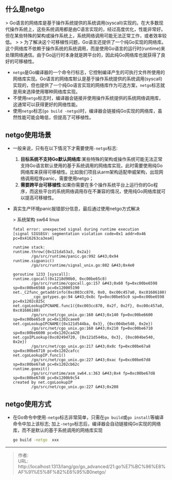 # 

## 什么是netgo

&gt; Go语言的网络库是基于操作系统提供的系统调用(syscall)实现的。在大多数现代操作系统上，这些系统调用都是由C语言实现的，经过高度优化，性能非常好。但在某些特殊的架构或操作系统上，系统网络调用可能无法正常工作，或者效率较低。
&gt;
&gt; 为了解决这个可移植性问题，Go语言还提供了一个纯Go实现的网络库。这个网络库不依赖于操作系统的系统调用，而是使用Go语言的运行时(runtime)来处理网络通信。由于Go运行时本身就是跨平台的，因此纯Go网络库也就获得了良好的可移植性。

- `netgo`是Go编译器的一个命令行标志，它控制编译产生的可执行文件所使用的网络库实现。Go语言的网络库默认是基于操作系统提供的系统调用(syscall)实现的，但也提供了一个纯Go语言实现的网络库作为可选方案，`netgo`标志就是用来选择使用哪种网络库实现。
- 不使用`netgo`标志时，编译器会链接并使用操作系统提供的系统网络调用库，这通常可以获得更好的网络性能。
- 使用`netgo`标志(`go build -netgo`)时，编译器会链接纯Go实现的网络库，虽然性能可能会略低，但提高了可移植性。

## netgo使用场景

- 一般来说，只有在以下情况下才需要使用`-netgo`标志:
  1. **目标系统不支持Go默认网络库**:某些特殊的架构或操作系统可能无法正常支持Go语言默认使用的基于系统调用的网络库实现，此时需要使用纯Go网络库来获得可移植性。比如我们项目从arm架构适配申威架构，出现网络调用程序panic，需要使用netgo；
  2. **需要跨平台可移植性**:如果你需要在多个操作系统平台上运行你的Go程序，而这些平台的系统网络调用存在不兼容的情况，使用纯Go网络库就可以提高可移植性。

- 真实生产环境panic报错部分信息，最后通过使用netgo方式解决

  &gt; 系统架构 sw64 linux

  ```
  fatal error: unexpected signal during runtime execution
  [signal SIGSEGV: segmentation violation code=0x1 addr=0x46 pc=0x416263ca3ea4]
  
  runtime stack:
  runtime.throw({0x121da53a3, 0x2a})
          /go/src/runtime/panic.go:992 &#43;0x94
  runtime.sigpanic()
          /go/src/runtime/signal_unix.go:802 &#43;0x4e0
  
  goroutine 1233 [syscall]:
  runtime.cgocall(0x1218d90b0, 0xc00be65c8)
          /go/src/runtime/cgocall.go:157 &#43;0x60 fp=0xc00be6598 sp=0xc00be6568 pc=0x120005190
  net._C2func_getaddrinfo(0xc003cc870, 0x0, 0xc00c457a0, 0xc01686180)
          _cgo_gotypes.go:94 &#43;0x8c fp=0xc00be65c0 sp=0xc00be6598 pc=0x1202c825c
  net.cgoLookupIPCNAME.func1({0xc003cc870, 0x2f, 0x2f}, 0xc00c457a0, 0xc01686180)
          /go/src/net/cgo_unix.go:160 &#43;0x140 fp=0xc00be6600 sp=0xc00be65c0 pc=0x1202caee0
  net.cgoLookupIPCNAME({0x121d544ba, 0x3}, {0xc004be540, 0x2e})
          /go/src/net/cgo_unix.go:160 &#43;0x210 fp=0xc00be6710 sp=0xc00be6600 pc=0x1202ca420
  net.cgoIPLookup(0xc02494720, {0x121d544ba, 0x3}, {0xc004be540, 0x2e})
          /go/src/net/cgo_unix.go:217 &#43;0x8c fp=0xc00be67a8 sp=0xc00be6710 pc=0x1202cafcc
  net.cgoLookupIP.func1()
          /go/src/net/cgo_unix.go:227 &#43;0xac fp=0xc00be67d8 sp=0xc00be67a8 pc=0x1202cb62c
  runtime.goexit()
          /go/src/runtime/asm_sw64.s:363 &#43;0x4 fp=0xc00be67d8 sp=0xc00be67d8 pc=0x1200b9c54
  created by net.cgoLookupIP
          /go/src/net/cgo_unix.go:227 &#43;0x208
  ```

  

## netgo使用方式

- 在Go命令中使用`-netgo`标志非常简单，只需在`go build`或`go install`等编译命令中加上该标志; 加上`-netgo`标志后，编译器会自动链接纯Go实现的网络库，而不是默认的基于系统调用的网络库实现

  ```sh
  go build -netgo  xxx
  ```

---

> 作者:   
> URL: http://localhost:1313/lang/go/go_advanced/21.go%E7%BC%96%E8%AF%91%E5%8F%82%E6%95%B0netgo/  

